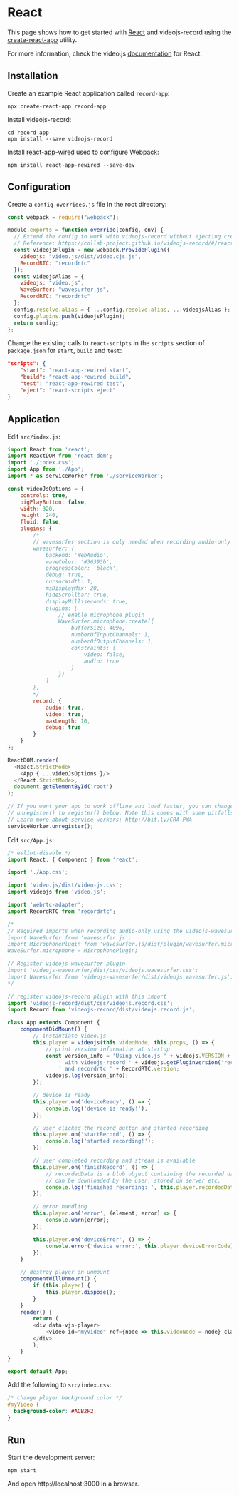 # React

This page shows how to get started with [React](https://reactjs.org) and
videojs-record using the [create-react-app](https://github.com/facebook/create-react-app)
utility.

For more information, check the video.js [documentation](https://github.com/videojs/video.js/blob/master/docs/guides/react.md)
for React.

## Installation

Create an example React application called `record-app`:

```console
npx create-react-app record-app
```

Install videojs-record:

```console
cd record-app
npm install --save videojs-record
```

Install [react-app-wired](https://github.com/timarney/react-app-rewired) used
to configure Webpack:

```console
npm install react-app-rewired --save-dev
```

## Configuration

Create a `config-overrides.js` file in the root directory:

```javascript
const webpack = require("webpack");

module.exports = function override(config, env) {
  // Extend the config to work with videojs-record without ejecting create react app.
  // Reference: https://collab-project.github.io/videojs-record/#/react
  const videojsPlugin = new webpack.ProvidePlugin({
    videojs: "video.js/dist/video.cjs.js",
    RecordRTC: "recordrtc"
  });
  const videojsAlias = {
    videojs: "video.js",
    WaveSurfer: "wavesurfer.js",
    RecordRTC: "recordrtc"
  };
  config.resolve.alias = { ...config.resolve.alias, ...videojsAlias };
  config.plugins.push(videojsPlugin);
  return config;
};
```

Change the existing calls to `react-scripts` in the `scripts` section of `package.json`
for `start`, `build` and `test`:

```json
"scripts": {
    "start": "react-app-rewired start",
    "build": "react-app-rewired build",
    "test": "react-app-rewired test",
    "eject": "react-scripts eject"
}
```

## Application

Edit `src/index.js`:

```javascript
import React from 'react';
import ReactDOM from 'react-dom';
import './index.css';
import App from './App';
import * as serviceWorker from './serviceWorker';

const videoJsOptions = {
    controls: true,
    bigPlayButton: false,
    width: 320,
    height: 240,
    fluid: false,
    plugins: {
        /*
        // wavesurfer section is only needed when recording audio-only
        wavesurfer: {
            backend: 'WebAudio',
            waveColor: '#36393b',
            progressColor: 'black',
            debug: true,
            cursorWidth: 1,
            msDisplayMax: 20,
            hideScrollbar: true,
            displayMilliseconds: true,
            plugins: [
                // enable microphone plugin
                WaveSurfer.microphone.create({
                    bufferSize: 4096,
                    numberOfInputChannels: 1,
                    numberOfOutputChannels: 1,
                    constraints: {
                        video: false,
                        audio: true
                    }
                })
            ]
        },
        */
        record: {
            audio: true,
            video: true,
            maxLength: 10,
            debug: true
        }
    }
};

ReactDOM.render(
  <React.StrictMode>
    <App { ...videoJsOptions }/>
  </React.StrictMode>,
  document.getElementById('root')
);

// If you want your app to work offline and load faster, you can change
// unregister() to register() below. Note this comes with some pitfalls.
// Learn more about service workers: http://bit.ly/CRA-PWA
serviceWorker.unregister();
```

Edit `src/App.js`:

```javascript
/* eslint-disable */
import React, { Component } from 'react';

import './App.css';

import 'video.js/dist/video-js.css';
import videojs from 'video.js';

import 'webrtc-adapter';
import RecordRTC from 'recordrtc';

/*
// Required imports when recording audio-only using the videojs-wavesurfer plugin
import WaveSurfer from 'wavesurfer.js';
import MicrophonePlugin from 'wavesurfer.js/dist/plugin/wavesurfer.microphone.js';
WaveSurfer.microphone = MicrophonePlugin;

// Register videojs-wavesurfer plugin
import 'videojs-wavesurfer/dist/css/videojs.wavesurfer.css';
import Wavesurfer from 'videojs-wavesurfer/dist/videojs.wavesurfer.js';
*/

// register videojs-record plugin with this import
import 'videojs-record/dist/css/videojs.record.css';
import Record from 'videojs-record/dist/videojs.record.js';

class App extends Component {
    componentDidMount() {
        // instantiate Video.js
        this.player = videojs(this.videoNode, this.props, () => {
            // print version information at startup
            const version_info = 'Using video.js ' + videojs.VERSION +
                ' with videojs-record ' + videojs.getPluginVersion('record') +
                ' and recordrtc ' + RecordRTC.version;
            videojs.log(version_info);
        });

        // device is ready
        this.player.on('deviceReady', () => {
            console.log('device is ready!');
        });

        // user clicked the record button and started recording
        this.player.on('startRecord', () => {
            console.log('started recording!');
        });

        // user completed recording and stream is available
        this.player.on('finishRecord', () => {
            // recordedData is a blob object containing the recorded data that
            // can be downloaded by the user, stored on server etc.
            console.log('finished recording: ', this.player.recordedData);
        });

        // error handling
        this.player.on('error', (element, error) => {
            console.warn(error);
        });

        this.player.on('deviceError', () => {
            console.error('device error:', this.player.deviceErrorCode);
        });
    }

    // destroy player on unmount
    componentWillUnmount() {
        if (this.player) {
            this.player.dispose();
        }
    }
    render() {
        return (
        <div data-vjs-player>
            <video id="myVideo" ref={node => this.videoNode = node} className="video-js vjs-default-skin" playsInline></video>
        </div>
        );
    }
}

export default App;
```

Add the following to `src/index.css`:

```css
/* change player background color */
#myVideo {
  background-color: #ACB2F2;
}
```

## Run

Start the development server:

```console
npm start
```

And open http://localhost:3000 in a browser.
